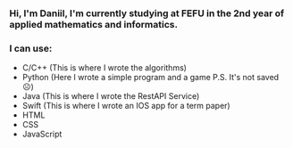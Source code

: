 ### Hi, I'm Daniil, I'm currently studying at FEFU in the 2nd year of applied mathematics and informatics.


### I can use:


- C/C++ (This is where I wrote the algorithms)
- Python (Here I wrote a simple program and a game P.S. It's not saved ☹)
- Java (This is where I wrote the RestAPI Service)
- Swift (This is where I wrote an IOS app for a term paper)
- HTML
- CSS
- JavaScript




<!--
**Dilijorwen/Dilijorwen** is a ✨ _special_ ✨ repository because its `README.md` (this file) appears on your GitHub profile.

Here are some ideas to get you started:

- 🔭 I’m currently working on ...
- 🌱 I’m currently learning ...
- 👯 I’m looking to collaborate on ...
- 🤔 I’m looking for help with ...
- 💬 Ask me about ...
- 📫 How to reach me: ...
- 😄 Pronouns: ...
- ⚡ Fun fact: ...
-->
